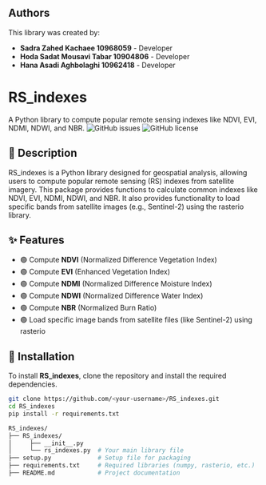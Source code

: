 ## Authors
This library was created by:
- **Sadra Zahed Kachaee  10968059** -  Developer
- **Hoda Sadat Mousavi Tabar  10904806** -  Developer
- **Hana Asadi Aghbolaghi  10962418** -  Developer
  
# RS_indexes
A Python library to compute popular remote sensing indexes like NDVI, EVI, NDMI, NDWI, and NBR.
![GitHub issues](https://img.shields.io/github/issues/<your-username>/RS_indexes)
![GitHub license](https://img.shields.io/github/license/<your-username>/RS_indexes)

## 📘 Description
RS_indexes is a Python library designed for geospatial analysis, allowing users to compute popular remote sensing (RS) indexes from satellite imagery. 
This package provides functions to calculate common indexes like NDVI, EVI, NDMI, NDWI, and NBR. 
It also provides functionality to load specific bands from satellite images (e.g., Sentinel-2) using the rasterio library.

## ✨ Features
- 🟢 Compute **NDVI** (Normalized Difference Vegetation Index)
- 🟢 Compute **EVI** (Enhanced Vegetation Index)
- 🟢 Compute **NDMI** (Normalized Difference Moisture Index)
- 🟢 Compute **NDWI** (Normalized Difference Water Index)
- 🟢 Compute **NBR** (Normalized Burn Ratio)
- 🟢 Load specific image bands from satellite files (like Sentinel-2) using rasterio

## 🔧 Installation
To install **RS_indexes**, clone the repository and install the required dependencies.
```bash
git clone https://github.com/<your-username>/RS_indexes.git
cd RS_indexes
pip install -r requirements.txt

RS_indexes/
├── RS_indexes/
│     ├── __init__.py
│     └── rs_indexes.py  # Your main library file
├── setup.py             # Setup file for packaging
├── requirements.txt     # Required libraries (numpy, rasterio, etc.)
├── README.md            # Project documentation

